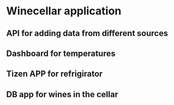 # Winecellar application

## API for adding data from different sources

## Dashboard for temperatures

## Tizen APP for refrigirator

## DB app for wines in the cellar